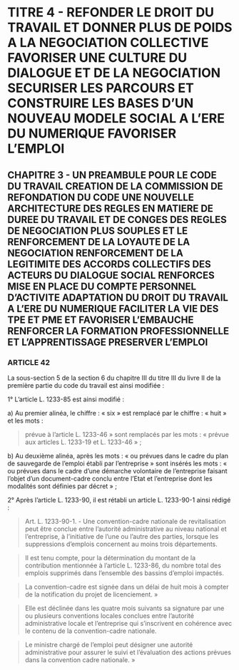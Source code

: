 # TITRE 4 - REFONDER LE DROIT DU TRAVAIL ET DONNER PLUS DE POIDS A LA NEGOCIATION COLLECTIVE FAVORISER UNE CULTURE DU DIALOGUE ET DE LA NEGOCIATION SECURISER LES PARCOURS ET CONSTRUIRE LES BASES D’UN NOUVEAU MODELE SOCIAL A L’ERE DU NUMERIQUE FAVORISER L’EMPLOI 

## CHAPITRE 3 - UN PREAMBULE POUR LE CODE DU TRAVAIL CREATION DE LA COMMISSION DE REFONDATION DU CODE UNE NOUVELLE ARCHITECTURE DES REGLES EN MATIERE DE DUREE DU TRAVAIL ET DE CONGES  DES REGLES DE NEGOCIATION PLUS SOUPLES ET LE RENFORCEMENT DE LA LOYAUTE DE LA NEGOCIATION  RENFORCEMENT DE LA LEGITIMITE DES ACCORDS COLLECTIFS DES ACTEURS DU DIALOGUE SOCIAL RENFORCES MISE EN PLACE DU COMPTE PERSONNEL D’ACTIVITE ADAPTATION DU DROIT DU TRAVAIL A L’ERE DU NUMERIQUE FACILITER LA VIE DES TPE ET PME ET FAVORISER L’EMBAUCHE RENFORCER LA FORMATION PROFESSIONNELLE ET L’APPRENTISSAGE PRESERVER L’EMPLOI 

### ARTICLE 42

La sous-section 5 de la section 6 du chapitre III du titre III du livre II de la première
partie du code du travail est ainsi modifiée :

1° L’article L. 1233-85 est ainsi modifié :

a) Au premier alinéa, le chiffre : « six » est remplacé par le chiffre : « huit » et les mots :

> prévue à l’article L. 1233-46 » sont remplacés par les mots : « prévue aux articles L. 1233-19
et L. 1233-46 » ;

b) Au deuxième alinéa, après les mots : « ou prévues dans le cadre du plan de sauvegarde
de l’emploi établi par l’entreprise » sont insérés les mots : « ou prévues dans le cadre d’une
démarche volontaire de l’entreprise faisant l’objet d’un document-cadre conclu entre l’Etat et
l’entreprise dont les modalités sont définies par décret » ;

2° Après l’article L. 1233-90, il est rétabli un article L. 1233-90-1 ainsi rédigé :

> Art. L. 1233-90-1. - Une convention-cadre nationale de revitalisation peut être conclue
entre l’autorité administrative au niveau national et l’entreprise, à l’initiative de l’une ou l’autre
des parties, lorsque les suppressions d’emplois concernent au moins trois départements.

> Il est tenu compte, pour la détermination du montant de la contribution mentionnée à
l’article L. 1233-86, du nombre total des emplois supprimés dans l’ensemble des bassins
d’emploi impactés.

> La convention-cadre est signée dans un délai de huit mois à compter de la notification
du projet de licenciement. »

> Elle est déclinée dans les quatre mois suivants sa signature par une ou plusieurs
conventions locales conclues entre l’autorité administrative locale et l’entreprise qui s’inscrivent
en cohérence avec le contenu de la convention-cadre nationale.

> Le ministre chargé de l’emploi peut désigner une autorité administrative pour assurer le
suivi et l’évaluation des actions prévues dans la convention cadre nationale. »


